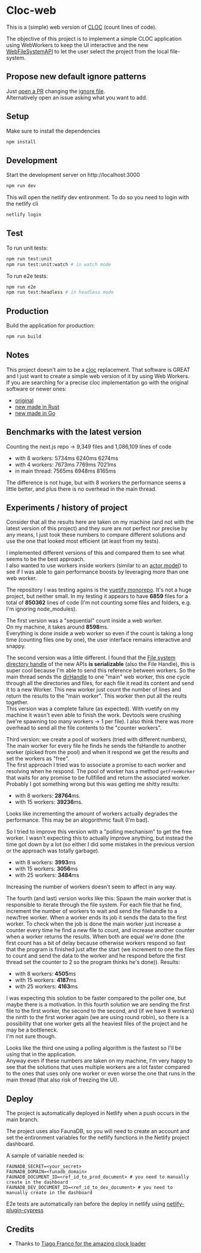 # Cloc-web

This is a (simple) web version of [CLOC](https://en.wikipedia.org/wiki/Source_lines_of_code) (count lines of code).

The objective of this project is to implement a simple CLOC application using
WebWorkers to keep the UI interactive and the new
[WebFileSystemAPI](https://developer.mozilla.org/en-US/docs/Web/API/File_System_Access_API)
to let the user select the project from the local file-system.

## Propose new default ignore patterns

Just [open a PR](https://github.com/albertodeago/cloc-web/pulls) changing the [ignore file](https://github.com/albertodeago/cloc-web/blob/main/src/cloc/ignoreList.ts).  
Alternatively open an issue asking what you want to add.

## Setup

Make sure to install the dependencies

```bash
npm install
```

## Development

Start the development server on http://localhost:3000

```bash
npm run dev
```

This will open the netlify dev entironment. To do so you need to login with the netlify cli

```bash
netlify login
```

## Test

To run unit tests:

```bash
npm run test:unit
npm run test:unit:watch # in watch mode
```

To run e2e tests:

```bash
npm run e2e
npm run test:headless # in headless mode
```

## Production

Build the application for production:

```bash
npm run build
```

## Notes

This project doesn't aim to be a [cloc](https://github.com/AlDanial/cloc) replacement.
That software is GREAT and I just want to create a simple web version of it by
using Web Workers.  
If you are searching for a precise cloc implementation go with the original software
or newer ones:

- [original](https://github.com/AlDanial/cloc)
- [new made in Rust](https://github.com/XAMPPRocky/tokei)
- [new made in Go](https://github.com/boyter/scc)

## Benchmarks with the latest version

Counting the next.js repo -> 9,349 files and 1,086,109 lines of code

- with 8 workers: 5734ms 6240ms 6274ms
- with 4 workers: 7673ms 7769ms 7021ms
- in main thread: 7565ms 6948ms 8165ms

The difference is not huge, but with 8 workers the performance seems a little
better, and plus there is no overhead in the main thread.

## Experiments / history of project

Consider that all the results here are taken on my machine (and not with the
latest version of this project) and they sure are not perfect nor precise by
any means, I just took these numbers to compare different solutions and use
the one that looked most efficient (at least from my tests).

I implemented different versions of this and compared them to see what seems to
be the best approach.  
I also wanted to use workers inside workers (similar to an
[actor model](https://en.wikipedia.org/wiki/Actor_model)) to see if I was able
to gain performance boosts by leveraging more than one web worker.

The repository I was testing agains is the [vuetify monorepo](https://github.com/vuetifyjs/vuetify).
It's not a huge project, but neither small. In my testing it appears to have
**6859** files for a total of **850362** lines of code (I'm not counting
some files and folders, e.g. I'm ignoring node_modules).

The first version was a "sequential" count inside a web worker.  
On my machine, it takes around **8598**ms.  
Everything is done inside a web worker so even if the count is taking a long time
(counting files one by one), the user interface remains interactive and snappy.

The second version was a little different. I found that the [File system directory handle](https://developer.mozilla.org/en-US/docs/Web/API/FileSystemDirectoryHandle) of
the new APIs **is serializable** (also the File Handle), this is super cool because
I'm able to send this reference between workers.
So the main thread sends the
[dirHandle](https://developer.mozilla.org/en-US/docs/Web/API/FileSystemDirectoryHandle)
to one "main" web worker, this one cycle through all the directories and files,
for each file it read its content and send it to a new Worker. This new worker
just count the number of lines and return the results to the "main worker".
This worker then put all the reults together.  
This version was a complete failure (as expected). With vuetify on my machine it wasn't even able to finish the work.
Devtools were crushing (we're spawning too many workers -> 1 per file).
I also think there was more overhead to send all the file contents to the
"counter workers".

Third version: we create a pool of workers (tried with different numbers),
The main worker for every file he finds he sends the fsHandle to another worker
(picked from the pool) and when it respond we get the results and set the
workers as "free".  
The first approach I tried was to associate a promise to each worker and resolving
when he respond. The pool of worker has a method `getFreeWorker` that waits for
any promise to be fullfilled and return the associated worker.  
Probably I got something wrong but this was getting me shitty results:

- with 8 workers: **28764**ms.
- with 15 workers: **39236**ms.

Looks like incrementing the amount of workers actually degrades the performance.
This may be an alogorithmic fault (I'm bad).

So I tried to improve this version with a "polling mechanism" to get the free worker.
I wasn't expecting this to actually improve anything, but instead the time got down by
a lot (so either I did some mistakes in the previous version or the approach was
totally garbage).

- with 8 workers: **3993**ms
- with 15 workers: **3056**ms
- with 25 workers: **3484**ms

Increasing the number of workers doesn't seem to affect in any way.

The fourth (and last) version works like this:
Spawn the main worker that is responsible to iterate through the file system.
For each file that he find, increment the number of workers to wait and send
the filehandle to a new/free worker.
When a worker ends its job it sends the data to the first worker.
To check when the job is done the main worker just increase a counter every
time he find a new file to count, and increase another counter when a worker
returns the results.
When both are equal we're done (the first count has a bit of delay because
otherwise workers respond so fast that the program is finished just after
the start (we increment to one the files to count and send the data to the
worker and he respond before the first thread set the counter to 2 so the
program thinks he's done)).
Results:

- with 8 workers: **4505**ms
- with 15 workers: **4187**ms
- with 25 workers: **4163**ms

I was expecting this solution to be faster compared to the poller one, but maybe
there is a motivation. In this fourth solution we are sending the first file to
the first worker, the second to the second, and (if we have 8 workers) the ninth
to the first worker again (we are using round robin), so there is a possibility
that one worker gets all the heaviest files of the project and he may be a
bottleneck.  
I'm not sure though.

Looks like the third one using a polling algorithm is the fastest so I'll be
using that in the application.  
Anyway even if these numbers are taken on my machine, I'm very happy to see
that the solutions that uses multiple workers are a lot faster compared to the
ones that uses only one worker or even worse the one that runs in the main thread
(that also risk of freezing the UI).

## Deploy

The project is automatically deployed in Netlify when a push occurs in the main branch.

The project uses also FaunaDB, so you will need to create an account and set the
entironment variables for the netlify functions in the Netlify project dashboard.

A sample of variable needed is:

```
FAUNADB_SECRET=<your_secret>
FAUNADB_DOMAIN=<funadb_domain>
FAUNADB_DOCUMENT_ID=<ref_id_to_prod_document> # you need to manually create in the dashboard
FAUNADB_DEV_DOCUMENT_ID=<ref_id_to_dev_document> # you need to manually create in the dashboard
```

E2e tests are automatically ran before the deploy in netlify using [netlify-plugin-cypress](https://github.com/cypress-io/netlify-plugin-cypress)

## Credits

- Thanks to [Tiago Franco for the amazing clock loader](https://codepen.io/tiagofranco/pen/mKeyt)

